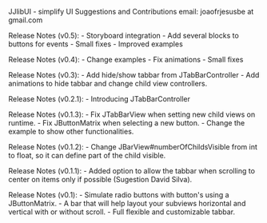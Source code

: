 JJlibUI - simplify UI
Suggestions and Contributions email: joaofrjesusbe at gmail.com

Release Notes (v0.5):
	- Storyboard integration
	- Add several blocks to buttons for events
	- Small fixes
	- Improved examples	 

Release Notes (v0.4):
	- Change examples
	- Fix animations
	- Small fixes

Release Notes (v0.3):
	- Add hide/show tabbar from JTabBarController
	- Add animations to hide tabbar and change child view controllers. 

Release Notes (v0.2.1):
	- Introducing JTabBarController

Release Notes (v0.1.3):
	- Fix JTabBarView when setting new child views on runtime.
	- Fix JButtonMatrix when selecting a new button.
	- Change the example to show other functionalities.

Release Notes (v0.1.2):
	- Change JBarView#numberOfChildsVisible from int to float, so it can define part of the child visible.

Release Notes (v0.1.1):	
	- Added option to allow the tabbar when scrolling to center on items only if possible (Sugestion David Silva). 

Release Notes (v0.1):
 	- Simulate radio buttons with button's using a JButtonMatrix.
 	- A bar that will help layout your subviews horizontal and vertical with or without scroll.
 	- Full flexible and customizable tabbar.



